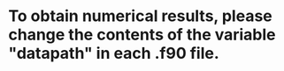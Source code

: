 # To obtain numerical results, please change the contents of the variable "datapath" in each .f90 file.
